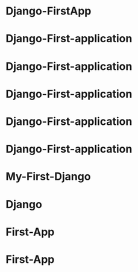 # Django-FirstApp
# Django-First-application
# Django-First-application
# Django-First-application
# Django-First-application
# Django-First-application
# My-First-Django
# Django
# First-App
# First-App
